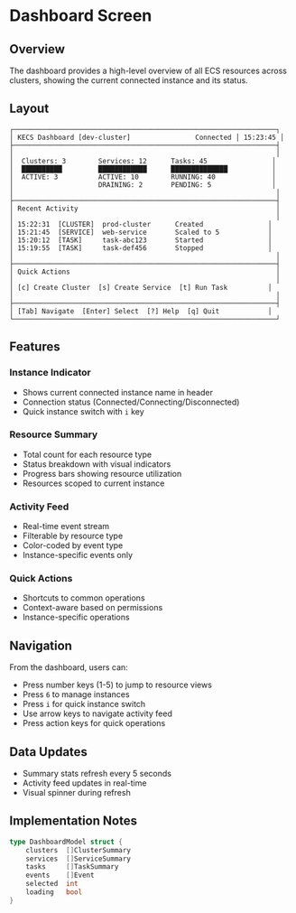 # Dashboard Screen

## Overview

The dashboard provides a high-level overview of all ECS resources across clusters, showing the current connected instance and its status.

## Layout

```
┌─────────────────────────────────────────────────────────────────┐
│ KECS Dashboard [dev-cluster]                Connected │ 15:23:45 │
├─────────────────────────────────────────────────────────────────┤
│                                                                 │
│  Clusters: 3        Services: 12      Tasks: 45                │
│  ██████████         ████████████      ██████████████           │
│  ACTIVE: 3          ACTIVE: 10        RUNNING: 40              │
│                     DRAINING: 2       PENDING: 5               │
│                                                                 │
├─────────────────────────────────────────────────────────────────┤
│ Recent Activity                                                 │
│                                                                 │
│ 15:22:31  [CLUSTER]  prod-cluster      Created                │
│ 15:21:45  [SERVICE]  web-service       Scaled to 5            │
│ 15:20:12  [TASK]     task-abc123       Started                │
│ 15:19:55  [TASK]     task-def456       Stopped                │
│                                                                 │
├─────────────────────────────────────────────────────────────────┤
│ Quick Actions                                                   │
│                                                                 │
│ [c] Create Cluster  [s] Create Service  [t] Run Task          │
│                                                                 │
├─────────────────────────────────────────────────────────────────┤
│ [Tab] Navigate  [Enter] Select  [?] Help  [q] Quit            │
└─────────────────────────────────────────────────────────────────┘
```

## Features

### Instance Indicator
- Shows current connected instance name in header
- Connection status (Connected/Connecting/Disconnected)
- Quick instance switch with `i` key

### Resource Summary
- Total count for each resource type
- Status breakdown with visual indicators
- Progress bars showing resource utilization
- Resources scoped to current instance

### Activity Feed
- Real-time event stream
- Filterable by resource type
- Color-coded by event type
- Instance-specific events only

### Quick Actions
- Shortcuts to common operations
- Context-aware based on permissions
- Instance-specific operations

## Navigation

From the dashboard, users can:
- Press number keys (1-5) to jump to resource views
- Press `6` to manage instances
- Press `i` for quick instance switch
- Use arrow keys to navigate activity feed
- Press action keys for quick operations

## Data Updates

- Summary stats refresh every 5 seconds
- Activity feed updates in real-time
- Visual spinner during refresh

## Implementation Notes

```go
type DashboardModel struct {
    clusters  []ClusterSummary
    services  []ServiceSummary
    tasks     []TaskSummary
    events    []Event
    selected  int
    loading   bool
}
```